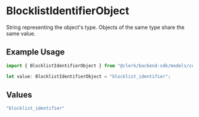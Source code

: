# BlocklistIdentifierObject

String representing the object's type. Objects of the same type share the same value.


## Example Usage

```typescript
import { BlocklistIdentifierObject } from "@clerk/backend-sdk/models/components";

let value: BlocklistIdentifierObject = "blocklist_identifier";
```

## Values

```typescript
"blocklist_identifier"
```